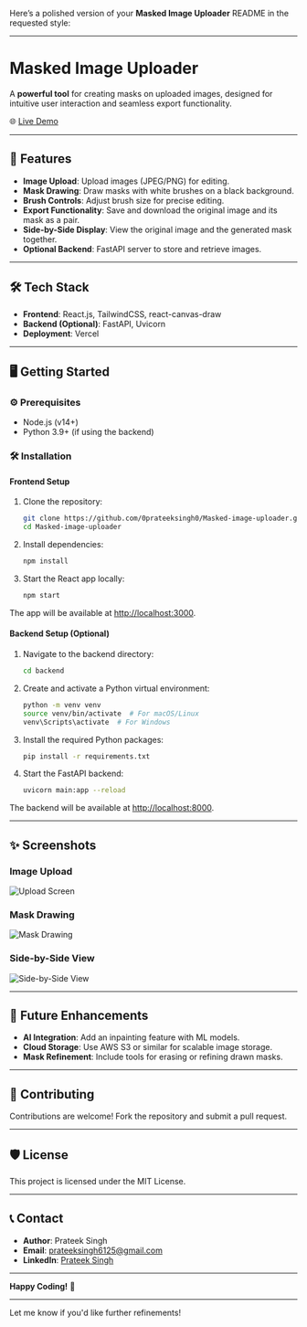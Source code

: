 Here’s a polished version of your **Masked Image Uploader** README in the requested style:

---

# **Masked Image Uploader**  

A **powerful tool** for creating masks on uploaded images, designed for intuitive user interaction and seamless export functionality.  

🌐 [Live Demo](https://masked-image-uploader.vercel.app)  

---

## 🚀 **Features**  

- **Image Upload**: Upload images (JPEG/PNG) for editing.  
- **Mask Drawing**: Draw masks with white brushes on a black background.  
- **Brush Controls**: Adjust brush size for precise editing.  
- **Export Functionality**: Save and download the original image and its mask as a pair.  
- **Side-by-Side Display**: View the original image and the generated mask together.  
- **Optional Backend**: FastAPI server to store and retrieve images.  

---

## 🛠️ **Tech Stack**  

- **Frontend**: React.js, TailwindCSS, react-canvas-draw  
- **Backend (Optional)**: FastAPI, Uvicorn  
- **Deployment**: Vercel  

---

## 🖥️ **Getting Started**  

### ⚙️ Prerequisites  

- Node.js (v14+)  
- Python 3.9+ (if using the backend)  

### 🛠️ Installation  

#### **Frontend Setup**  

1. Clone the repository:  
   ```bash
   git clone https://github.com/0prateeksingh0/Masked-image-uploader.git  
   cd Masked-image-uploader  
   ```  

2. Install dependencies:  
   ```bash
   npm install  
   ```  

3. Start the React app locally:  
   ```bash
   npm start  
   ```  

The app will be available at [http://localhost:3000](http://localhost:3000).  

#### **Backend Setup (Optional)**  

1. Navigate to the backend directory:  
   ```bash
   cd backend  
   ```  

2. Create and activate a Python virtual environment:  
   ```bash
   python -m venv venv  
   source venv/bin/activate  # For macOS/Linux  
   venv\Scripts\activate  # For Windows  
   ```  

3. Install the required Python packages:  
   ```bash
   pip install -r requirements.txt  
   ```  

4. Start the FastAPI backend:  
   ```bash
   uvicorn main:app --reload  
   ```  

The backend will be available at [http://localhost:8000](http://localhost:8000).  

---

## ✨ **Screenshots**  

### **Image Upload**  
![Upload Screen](https://github.com/user-attachments/assets/a70a86d1-0f91-4abd-baad-44e058fb4706)  

### **Mask Drawing**  
![Mask Drawing](https://github.com/user-attachments/assets/95921f87-ea7f-4059-ba65-6497718cc547)  

### **Side-by-Side View**  
![Side-by-Side View](https://github.com/user-attachments/assets/c2c13a0f-762c-433c-bfff-7673ccb201c5)  

---

## 📌 **Future Enhancements**  

- **AI Integration**: Add an inpainting feature with ML models.  
- **Cloud Storage**: Use AWS S3 or similar for scalable image storage.  
- **Mask Refinement**: Include tools for erasing or refining drawn masks.  

---

## 🤝 **Contributing**  

Contributions are welcome! Fork the repository and submit a pull request.  

---

## 🛡️ **License**  

This project is licensed under the MIT License.  

---

## 📞 **Contact**  

- **Author**: Prateek Singh  
- **Email**: [prateeksingh6125@gmail.com](mailto:prateeksingh6125@gmail.com)  
- **LinkedIn**: [Prateek Singh](https://www.linkedin.com/in/prateek-singh-2035151b8/)  

---

**Happy Coding!** 🚀  

---

Let me know if you'd like further refinements!
